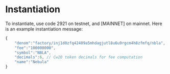 # Instantiation
To instantiate, use code 2921 on testnet, and [MAINNET] on mainnet. Here is an example instantiation message:
```js
{
    "denom":"factory/inj1d0zfq42409a5mhdagjutl8u6u9rgcm4h8zfmfq/nbla",
    "fee":"100000000",
    "symbol":"NBLA", 
    "decimals":6, // Cw20 token decimals for fee computation
    "name":"Nebula"
}
```